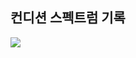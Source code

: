 ## 컨디션 스펙트럼 기록

<img src="https://github.com/BanBanMapMaker/BanBanMapMaker/assets/101504006/7981012b-b0bf-40f6-acdf-1f9b094bcb98">
